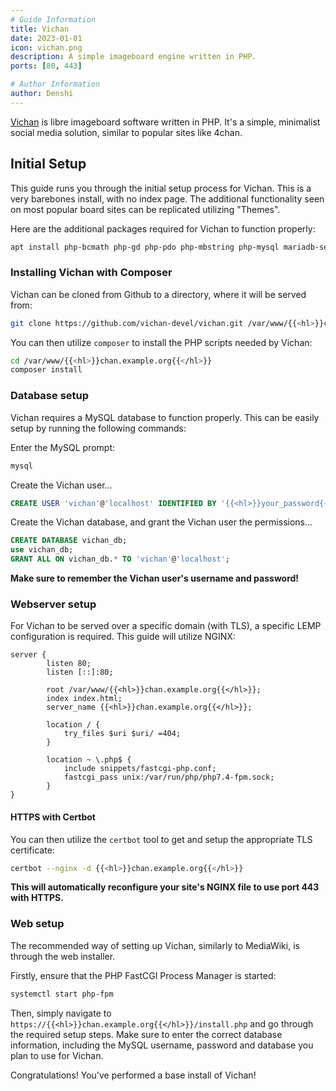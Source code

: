 ```yaml
---
# Guide Information
title: Vichan
date: 2023-01-01
icon: vichan.png
description: A simple imageboard engine written in PHP.
ports: [80, 443]

# Author Information
author: Denshi
---
```


[Vichan](https://github.com/vichan-devel/vichan/) is libre imageboard software written in PHP. It's a simple, minimalist social media solution, similar to popular sites like 4chan.

## Initial Setup
This guide runs you through the initial setup process for Vichan. This is a very barebones install, with no index page. The additional functionality seen on most popular board sites can be replicated utilizing "Themes".

Here are the additional packages required for Vichan to function properly:

```sh
apt install php-bcmath php-gd php-pdo php-mbstring php-mysql mariadb-server composer
```

### Installing Vichan with Composer
Vichan can be cloned from Github to a directory, where it will be served from:

```sh
git clone https://github.com/vichan-devel/vichan.git /var/www/{{<hl>}}chan.example.org{{</hl>}}
```
You can then utilize `composer` to install the PHP scripts needed by Vichan:

```sh
cd /var/www/{{<hl>}}chan.example.org{{</hl>}}
composer install
```
### Database setup
Vichan requires a MySQL database to function properly. This can be easily setup by running the following commands:

Enter the MySQL prompt:

```sh
mysql
```

Create the Vichan user...

```sql
CREATE USER 'vichan'@'localhost' IDENTIFIED BY '{{<hl>}}your_password{{</hl>}}';
```

Create the Vichan database, and grant the Vichan user the permissions...

```sql
CREATE DATABASE vichan_db;
use vichan_db;
GRANT ALL ON vichan_db.* TO 'vichan'@'localhost';
```

**Make sure to remember the Vichan user's username and password!**

### Webserver setup
For Vichan to be served over a specific domain (with TLS), a specific LEMP configuration is required. This guide will utilize NGINX:

```nginx
server {
        listen 80;
        listen [::]:80;

        root /var/www/{{<hl>}}chan.example.org{{</hl>}};
        index index.html;
        server_name {{<hl>}}chan.example.org{{</hl>}};
 
        location / {
            try_files $uri $uri/ =404;
        }
 
        location ~ \.php$ {
            include snippets/fastcgi-php.conf;
            fastcgi_pass unix:/var/run/php/php7.4-fpm.sock;
        }
}
```

#### HTTPS with Certbot
You can then utilize the `certbot` tool to get and setup the appropriate TLS certificate:

```sh
certbot --nginx -d {{<hl>}}chan.example.org{{</hl>}}
```

**This will automatically reconfigure your site's NGINX file to use port 443 with HTTPS.**

### Web setup
The recommended way of setting up Vichan, similarly to MediaWiki, is through the web installer.

Firstly, ensure that the PHP FastCGI Process Manager is started:

```sh
systemctl start php-fpm
```
Then, simply navigate to `https://{{<hl>}}chan.example.org{{</hl>}}/install.php` and go through the required setup steps. Make sure to enter the correct database information, including the MySQL username, password and database you plan to use for Vichan.

Congratulations! You've performed a base install of Vichan!
